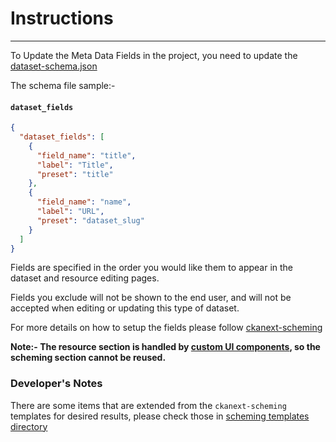 # Instructions

---

To Update the Meta Data Fields in the project, you need to update the [dataset-schema.json](../src/ckanext-data-catalog-510/ckanext/data_catalog_510/dataset-schema.json)

The schema file sample:-

#### `dataset_fields`

```json
{
  "dataset_fields": [
    {
      "field_name": "title",
      "label": "Title",
      "preset": "title"
    },
    {
      "field_name": "name",
      "label": "URL",
      "preset": "dataset_slug"
    }
  ]
}
```

Fields are specified in the order you
would like them to appear in the dataset and resource editing
pages.

Fields you exclude will not be shown to the end user, and will not
be accepted when editing or updating this type of dataset.

For more details on how to setup the fields please follow [ckanext-scheming](https://github.com/ckan/ckanext-scheming/)

**Note:- The resource section is handled by [custom UI components](../src/ckanext-data-catalog-510/510-custom-ui/README.md), so the scheming section cannot be reused.**

### Developer's Notes

There are some items that are extended from the `ckanext-scheming` templates for desired results, please check those in [scheming templates directory](../src/ckanext-data-catalog-510/ckanext/data_catalog_510/templates/scheming)
